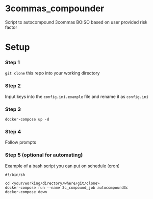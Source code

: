 # 3commas_compounder
Script to autocompound 3commas BO:SO based on user provided risk factor
# Setup
### Step 1
`git clone` this repo into your working directory
### Step 2
Input keys into the `config.ini.example` file and rename it as `config.ini`
### Step 3
`docker-compose up -d`
### Step 4
Follow prompts
### Step 5 (optional for automating)
 Example of a bash script you can put on schedule (cron)
```
#!/bin/sh

cd <your/working/directory/where/git/clone>
docker-compose run --name 3c_compound_job autocompound3c
docker-compose down
```